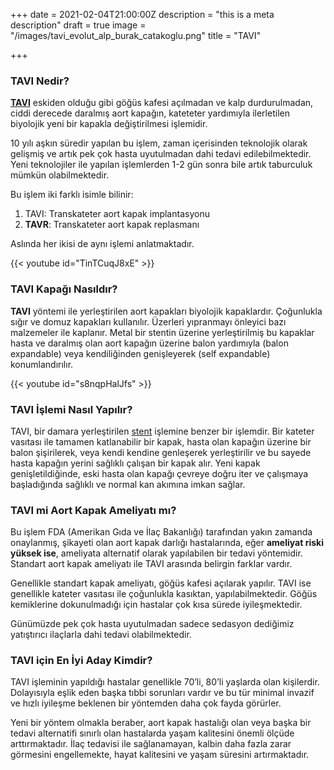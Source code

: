 +++
date = 2021-02-04T21:00:00Z
description = "this is a meta description"
draft = true
image = "/images/tavi_evolut_alp_burak_catakoglu.png"
title = "TAVI"

+++
### TAVI Nedir?

[**TAVI**](https://www.google.com.tr/search?sxsrf=ALeKk01sGhsi-MGOnmwsIreJYEVSF0IZVA%3A1592740919278&source=hp&ei=N0zvXs_qDqP5qwHpgbHYDA&q=tavi&oq=tavi&gs_lcp=CgZwc3ktYWIQAzIECCMQJzIHCAAQFBCHAjICCAAyAggAMgIIADICCAAyAggAMgIIADICCAAyAggAOgYIIxAnEBM6BAgAEENQxwZYpglg6gpoAHAAeAKAAbkCiAGNBpIBBzAuMy4wLjGYAQCgAQGqAQdnd3Mtd2l6&sclient=psy-ab&ved=0ahUKEwiP4tel7pLqAhWj_CoKHelADMsQ4dUDCAc&uact=5) eskiden olduğu gibi göğüs kafesi açılmadan ve kalp durdurulmadan, ciddi derecede daralmış aort kapağın, kateteter yardımıyla ilerletilen biyolojik yeni bir kapakla değiştirilmesi işlemidir.

10 yılı aşkın süredir yapılan bu işlem, zaman içerisinden teknolojik olarak gelişmiş ve artık pek çok hasta uyutulmadan dahi tedavi edilebilmektedir. Yeni teknolojiler ile yapılan işlemlerden 1-2 gün sonra bile artık taburculuk mümkün olabilmektedir.

Bu işlem iki farklı isimle bilinir:

1. TAVI: Transkateter aort kapak implantasyonu
2. **TAVR**: Transkateter aort kapak replasmanı

Aslında her ikisi de aynı işlemi anlatmaktadır.

{{< youtube id="TinTCuqJ8xE" >}}

### TAVI Kapağı Nasıldır?

**TAVI** yöntemi ile yerleştirilen aort kapakları biyolojik kapaklardır. Çoğunlukla sığır ve domuz kapakları kullanılır. Üzerleri yıpranmayı önleyici bazı malzemeler ile kaplanır. Metal bir stentin üzerine yerleştirilmiş bu kapaklar hasta ve daralmış olan aort kapağın üzerine balon yardımıyla (balon expandable) veya kendiliğinden genişleyerek (self expandable) konumlandırılır.

{{< youtube id="s8nqpHalJfs" >}}

### TAVI İşlemi Nasıl Yapılır?

TAVI, bir damara yerleştirilen [stent](https://anjiyostent.com/category/stent/) işlemine benzer bir işlemdir. Bir kateter vasıtası ile tamamen katlanabilir bir kapak, hasta olan kapağın üzerine bir balon şişirilerek, veya kendi kendine genleşerek yerleştirilir ve bu sayede hasta kapağın yerini sağlıklı çalışan bir kapak alır. Yeni kapak genişletildiğinde, eski hasta olan kapağı çevreye doğru iter ve çalışmaya başladığında sağlıklı ve normal kan akımına imkan sağlar.

### TAVI mi Aort Kapak Ameliyatı mı?

Bu işlem FDA (Amerikan Gıda ve İlaç Bakanlığı) tarafından yakın zamanda onaylanmış, şikayeti olan aort kapak darlığı hastalarında, eğer **ameliyat riski yüksek ise**, ameliyata alternatif olarak yapılabilen bir tedavi yöntemidir. Standart aort kapak ameliyatı ile TAVI arasında belirgin farklar vardır.

Genellikle standart kapak ameliyatı, göğüs kafesi açılarak yapılır. TAVI ise genellikle kateter vasıtası ile çoğunlukla kasıktan, yapılabilmektedir. Göğüs kemiklerine dokunulmadığı için hastalar çok kısa sürede iyileşmektedir.

Günümüzde pek çok hasta uyutulmadan sadece sedasyon dediğimiz yatıştırıcı ilaçlarla dahi tedavi olabilmektedir.

### TAVI için En İyi Aday Kimdir?

TAVI işleminin yapıldığı hastalar genellikle 70’li, 80’li yaşlarda olan kişilerdir. Dolayısıyla eşlik eden başka tıbbi sorunları vardır ve bu tür minimal invazif ve hızlı iyileşme beklenen bir yöntemden daha çok fayda görürler.

Yeni bir yöntem olmakla beraber, aort kapak hastalığı olan veya başka bir tedavi alternatifi sınırlı olan hastalarda yaşam kalitesini önemli ölçüde arttırmaktadır. İlaç tedavisi ile sağlanamayan, kalbin daha fazla zarar görmesini engellemekte, hayat kalitesini ve yaşam süresini artırmaktadır.